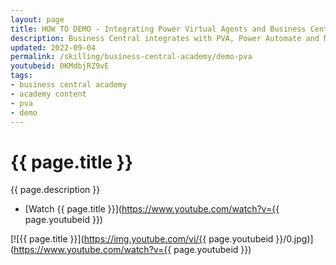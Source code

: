 ```yaml
---
layout: page
title: HOW TO DEMO - Integrating Power Virtual Agents and Business Central
description: Business Central integrates with PVA, Power Automate and Microsoft Teams.
updated: 2022-09-04
permalink: /skilling/business-central-academy/demo-pva
youtubeid: 0KMdbjRZ9vE
tags: 
- business central academy
- academy content
- pva
- demo
---
```


# {{ page.title }}

{{ page.description }}

* [Watch {{ page.title }}](https://www.youtube.com/watch?v={{ page.youtubeid }})

[![{{ page.title }}](https://img.youtube.com/vi/{{ page.youtubeid }}/0.jpg)](https://www.youtube.com/watch?v={{ page.youtubeid }})
